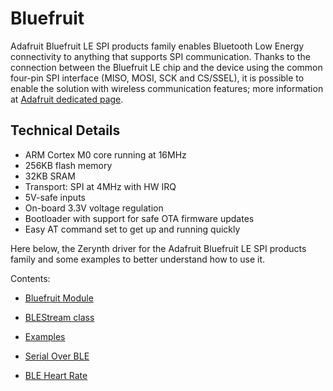 # Bluefruit

Adafruit Bluefruit LE SPI products family enables Bluetooth Low Energy connectivity to anything that supports SPI communication. Thanks to the connection between the Bluefruit LE chip and the device using the common four-pin SPI interface (MISO, MOSI, SCK and CS/SSEL), it is possible to enable the solution with wireless communication features; more information at [Adafruit dedicated page](https://www.adafruit.com/products/2746).

## Technical Details


* ARM Cortex M0 core running at 16MHz
* 256KB flash memory
* 32KB SRAM
* Transport: SPI at 4MHz with HW IRQ
* 5V-safe inputs
* On-board 3.3V voltage regulation
* Bootloader with support for safe OTA firmware updates
* Easy AT command set to get up and running quickly

Here below, the Zerynth driver for the Adafruit Bluefruit LE SPI products family and some examples to better understand how to use it.

Contents:

* [Bluefruit Module](/latest/reference/libs/adafruit/bluefruit/docs/bluefruit/)

* [BLEStream class](/latest/reference/libs/adafruit/bluefruit/docs/bluefruit/#class-blestream)
     
* [Examples](/latest/reference/libs/adafruit/bluefruit/docs/examples/)

* [Serial Over BLE](/latest/reference/libs/adafruit/bluefruit/docs/examples/#serial-over-ble)
     
* [BLE Heart Rate](/latest/reference/libs/adafruit/bluefruit/docs/examples/#ble-heart-rate-monitor)
